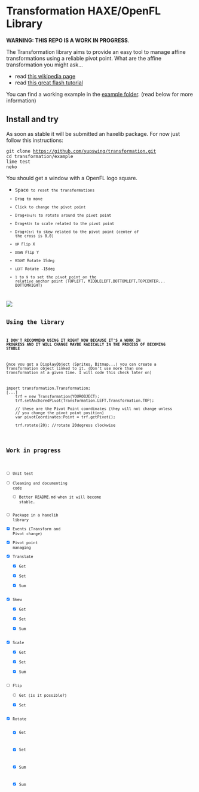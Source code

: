 # Transformation HAXE/OpenFL Library

**WARNING: THIS REPO IS A WORK IN PROGRESS**.

The Transformation library aims to provide an easy tool to manage affine transformations using a reliable pivot point.
What are the affine transformation you might ask...
- read <a href="http://en.wikipedia.org/wiki/Affine_transformation">this wikipedia page</a>
- read <a href="http://www.senocular.com/flash/tutorials/transformmatrix/">this great flash tutorial</a>

You can find a working example in the <a href="https://github.com/yupswing/transformation/tree/master/example">example folder</a>. (read below for more information)

## Install and try

As soon as stable it will be submitted an haxelib package.
For now just follow this instructions:

<code>git clone https://github.com/yupswing/transformation.git</code><br/>
<code>cd transformation/example</code><br/>
<code>lime test neko</code><br/>

You should get a window with a OpenFL logo square.
- <code>Space<code> to reset the transformations
- Drag to move
- Click to change the pivot point
- Drag+<code>Shift</code> to rotate around the pivot point
- Drag+<code>Alt</code> to scale related to the pivot point
- Drag+<code>Ctrl</code> to skew related to the pivot point (center of the cross is 0,0)
- <code>UP</code> Flip X 
- <code>DOWN</code> Flip Y 
- <code>RIGHT</code> Rotate 15deg
- <code>LEFT</code> Rotate -15deg
- <code>1</code> to <code>9</code> to set the pivot point on the relative anchor point (TOPLEFT, MIDDLELEFT,BOTTOMLEFT,TOPCENTER... BOTTOMRIGHT)

<img src="https://dl.dropboxusercontent.com/u/683344/akifox/git/openfl-transform-sample.png"/>

## Using the library
**I DON'T RECOMMEND USING IT RIGHT NOW BECAUSE IT'S A WORK IN PROGRESS AND IT WILL CHANGE MAYBE RADICALLY IN THE PROCESS OF BECOMING STABLE**

Once you got a DisplayObject (Sprites, Bitmap...) you can create a Transformation object linked to it.
(Don't use more than one transformation at a given time. I will code this check later on)

<pre>
import transformation.Transformation;
[...]
    trf = new Transformation(YOUROBJECT);
    trf.setAnchoredPivot(Transformation.LEFT,Transformation.TOP);
                               
    // these are the Pivot Point coordinates (they will not change unless
    // you change the pivot point position)
    var pivotCoordinates:Point = trf.getPivot();

    trf.rotate(20); //rotate 20degress clockwise
</pre>

## Work in progress
- [ ] Unit test
- [ ] Cleaning and documenting code
  - [ ] Better README.md when it will become stable.
- [ ] Package in a haxelib library
- [x] Events (Transform and Pivot change)
- [x] Pivot point managing
- [x] Translate
  - [x] Get
  - [x] Set
  - [x] Sum
- [x] Skew
  - [x] Get
  - [x] Set 
  - [x] Sum
- [x] Scale
  - [x] Get
  - [x] Set 
  - [x] Sum
- [ ] Flip
  - [ ] Get (is it possible?)
  - [x] Set 
- [x] Rotate
  - [x] Get
  - [x] Set 
  - [x] Sum

  - [x] Sum
